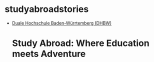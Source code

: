 # studyabroadstories
<html>
    <ul>
        <li><a href="https://www.dhbw-stuttgart.de/">Duale Hochschule Baden-Würrtemberg (DHBW)</a></li>
<body>
    <h1>Study Abroad: Where Education meets Adventure</h1>
</body>
</html>
